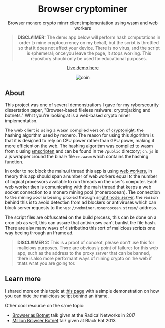 <div align="center">
<h1>Browser cryptominer</h1>  
  
<p>
Browser monero crypto miner client implementation using wasm and web workers
</p>
  
 > **DISCLAIMER:** The demo app below will perform hash computations in order to mine cryptocurrency on my behalf, but the script is throttled so that it does not affect your device. There is no virus, and the script is ephemeral; once you leave the page, it stops working. This repository should only be used for educational purposes.

[Live demo here](https://browser-crypto.herokuapp.com/)
  
![coin](https://user-images.githubusercontent.com/27342306/147887308-bafc0e1b-7a3d-41da-8f5b-56298ea740e2.png)

</div>

## About

This project was one of several demonstrations I gave for my cybersecurity dissertation paper, "Browser-based fileless malware: cryptojacking and botnets." What you're looking at is a web-based crypto miner implementation.

The web client is using a wasm compiled version of [cryptonight](https://monerodocs.org/proof-of-work/cryptonight/), the hashing algorithm used by monero. The reason for using this algorithm is that it is designed to rely on CPU power rather than GPU power, making it more efficient on the web. The hashing algorithm was compiled to wasm from `C` using [emscripten](https://emscripten.org/) and can be found in the `/public` directory; `cn.js` is a js wrapper around the binary file `cn.wasm` which contains the hashing function.

In order to not block the main/ui thread this app is using [web workers](https://developer.mozilla.org/en-US/docs/Web/API/Web_Workers_API/Using_web_workers), in theory this app should span a number of web workers equal to the number of logical processors available to run threads on the user's computer. Each web worker then is comunicating with the main thread that keeps a web socket connection to a monero mining pool (moneroocean). The connection to the mining pool is beeing proxied through a [light node server](https://github.com/craciuncezar/browser-cryptominer/blob/4ca0a2b6dc93c7c9033667b125b81b4bbe460a27/proxy-server/index.js), the reason behind this is to avoid detection from ad blockers or antiviruses which can block server requests to the `wss://webminer.moneroocean.stream/` address.

The script files are obfuscated on the build process, this can be done on a cron job as well, this can assure that antiviruses can't banlist the file hash. There are also many ways of distributing this sort of malicious scripts one way beeing through an Iframe ad. 

> **DISCLAIMER 2:** This is a proof of concept, please don't use this for malicious purposes. There are obviously point of failures for this web app, such as the address to the proxy server that can be banned, there is also more performant ways of mining crypto on the web if thats what you are going for. 

## Learn more

I shared more on this topic at [this page](https://browser-crypto.herokuapp.com/about/) with a simple demonstration on how you can hide the malicious script behind an iframe.

Other cool resource on the same topic:
- [Browser as Botnet](https://www.youtube.com/watch?v=GcXfu-EAECo) talk given at the Radical Networks in 2017
- [Million Browser Botnet](https://www.youtube.com/watch?v=ERJmkLxGRC0) talk given at Black Hat 2013
